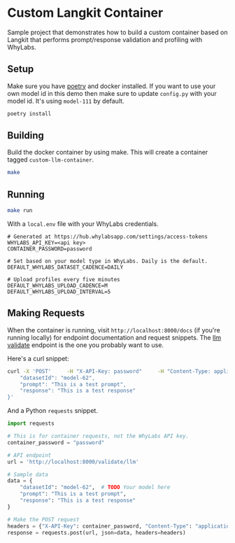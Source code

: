 # Custom Langkit Container

Sample project that demonstrates how to build a custom container based on Langkit that performs prompt/response validation and profiling
with WhyLabs.

## Setup

Make sure you have [poetry](https://python-poetry.org/) and docker installed. If you want to use your own model id in this demo then make
sure to update `config.py` with your model id. It's using `model-111` by default.

```bash
poetry install
```

## Building

Build the docker container by using make. This will create a container tagged `custom-llm-container`.

```bash
make
```

## Running

```bash
make run
```

With a `local.env` file with your WhyLabs credentials.

```
# Generated at https://hub.whylabsapp.com/settings/access-tokens
WHYLABS_API_KEY=<api key>
CONTAINER_PASSWORD=password

# Set based on your model type in WhyLabs. Daily is the default.
DEFAULT_WHYLABS_DATASET_CADENCE=DAILY

# Upload profiles every five minutes
DEFAULT_WHYLABS_UPLOAD_CADENCE=M
DEFAULT_WHYLABS_UPLOAD_INTERVAL=5
```

## Making Requests

When the container is running, visit `http://localhost:8000/docs` (if you're running locally) for endpoint documentation and request
snippets. The [llm validate](http://localhost:8000/docs#/default/validate_llm_validate_llm_post) endpoint is the one you probably want to
use.

Here's a curl snippet:

```bash
curl -X 'POST'     -H "X-API-Key: password"     -H "Content-Type: application/octet-stream"     'http://localhost:8000/validate/llm'     --data-raw '{
    "datasetId": "model-62",
    "prompt": "This is a test prompt",
    "response": "This is a test response"
}'
```

And a Python `requests` snippet.

```python
import requests

# This is for container requests, not the WhyLabs API key.
container_password = "password"

# API endpoint
url = 'http://localhost:8000/validate/llm'

# Sample data
data = {
    "datasetId": "model-62",  # TODO Your model here
    "prompt": "This is a test prompt",
    "response": "This is a test response"
}

# Make the POST request
headers = {"X-API-Key": container_password, "Content-Type": "application/octet-stream"}
response = requests.post(url, json=data, headers=headers)
```
